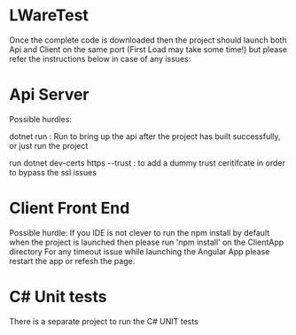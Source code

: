 # LWareTest

Once the complete code is downloaded then the project should launch both Api and Client on the same port (First Load may take some time!) but please refer the instructions below in case of any issues:


# Api Server 

Possible hurdles:

dotnet run : Run to bring up the api after the project has built successfully, or just run the project

run
dotnet dev-certs https --trust :  to add a dummy trust ceritifcate in order to bypass the ssl issues


# Client Front End 

Possible hurdle:
If you IDE is not clever to run the npm install by default when the project is launched then please run 'npm install' on the ClientApp directory
For any timeout issue while launching the Angular App please restart the app or refesh the page.


# C# Unit tests

There is a separate project to run the C# UNIT tests

